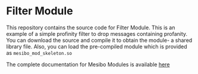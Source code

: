 # Filter Module

This repository contains the source code for Filter Module. This is an example of a simple profinity filter to drop messages containing profanity. You can download the source and compile it to obtain the module- a shared library file. Also, you can load the pre-compiled module which is provided as `mesibo_mod_skeleton.so`

The complete documentation for Mesibo Modules is available [here](https://mesibo.com/documentation/loadable-modules/)
